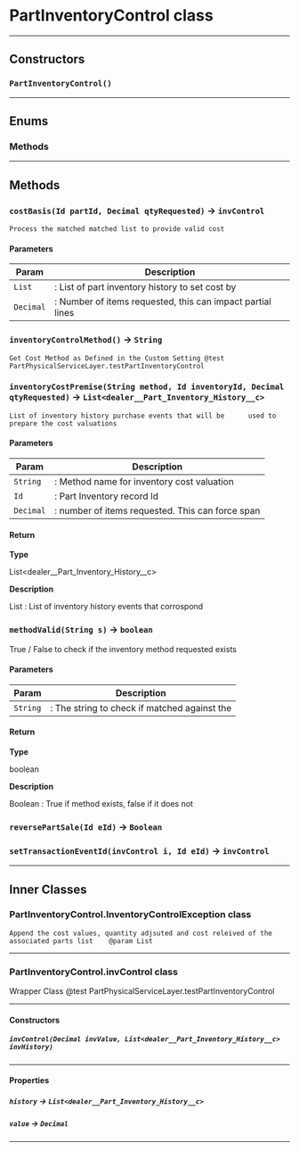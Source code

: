 # PartInventoryControl class
---
## Constructors
### `PartInventoryControl()`
---
## Enums
### Methods

---
## Methods
### `costBasis(Id partId, Decimal qtyRequested)` → `invControl`

 	Process the matched matched list to provide valid cost

#### Parameters

| Param | Description |
| ----- | ----------- |
|`List` |  	:	List of part inventory history to set cost by |
|`Decimal` |  	:	Number of items requested, this can impact partial lines |

### `inventoryControlMethod()` → `String`

 	Get Cost Method as Defined in the Custom Setting @test PartPhysicalServiceLayer.testPartInventoryControl

### `inventoryCostPremise(String method, Id inventoryId, Decimal qtyRequested)` → `List<dealer__Part_Inventory_History__c>`

 	List of inventory history purchase events that will be 		used to prepare the cost valuations

#### Parameters

| Param | Description |
| ----- | ----------- |
|`String` |  	: 	Method name for inventory cost valuation |
|`Id` |  		:	Part Inventory record Id |
|`Decimal` |  	:	number of items requested.  This can force span |

#### Return

**Type**

List&lt;dealer__Part_Inventory_History__c&gt;

**Description**

List 	:	List of inventory history events that corrospond

### `methodValid(String s)` → `boolean`

 True / False to check if the inventory method requested exists

#### Parameters

| Param | Description |
| ----- | ----------- |
|`String` |  	:	The string to check if matched against the |

#### Return

**Type**

boolean

**Description**

Boolean 	:	True if method exists, false if it does not

### `reversePartSale(Id eId)` → `Boolean`
### `setTransactionEventId(invControl i, Id eId)` → `invControl`
---
## Inner Classes

### PartInventoryControl.InventoryControlException class

 	Append the cost values, quantity adjsuted and cost releived of the associated parts list 	@param List

---
### PartInventoryControl.invControl class

 Wrapper Class @test PartPhysicalServiceLayer.testPartInventoryControl

---
#### Constructors
##### `invControl(Decimal invValue, List<dealer__Part_Inventory_History__c> invHistory)`
---
#### Properties

##### `history` → `List<dealer__Part_Inventory_History__c>`

##### `value` → `Decimal`

---
